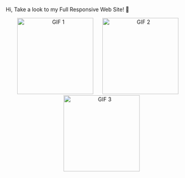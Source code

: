 Hi, Take a look to my Full Responsive Web Site! 💫
<p align="center">
  <img src="https://github.com/ErdemEcenur/Full-Responsive-Restaurant-Web-Site/blob/main/assets/159720492/519ff8b0-9f9c-4986-9b18-7a13013d29b2.gif" alt="GIF 1" width="200" style="margin-right: 20;">
  <img src="https://github.com/ErdemEcenur/Full-Responsive-Restaurant-Web-Site/blob/main/assets/159720492/39266999-8d5b-45f6-8795-c5f39c1867bf.gif" alt="GIF 2" width="200" style="margin-right: 20;">
  <img src="https://github.com/ErdemEcenur/Full-Responsive-Restaurant-Web-Site/blob/main/assets/159720492/8ce45646-a9c0-44a5-8ebe-23d17b55b310.gif" alt="GIF 3" width="200">
</p>
